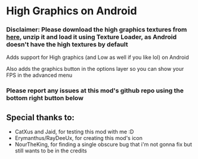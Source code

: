 # High Graphics on Android

### <cr>Disclaimer: Please download the high graphics textures from [here](https://drive.google.com/file/d/1ceS-g-DwIWerTgFPVnjglhtbcmGx1WrA/view?usp=sharing), unzip it and load it using Texture Loader, as Android doesn't have the high textures by default</c>

Adds support for High graphics (and Low as well if you like lol) on Android

Also adds the graphics button in the options layer so you can show your FPS in the advanced menu

### Please report any issues at this mod's github repo using the bottom right button below

## Special thanks to:
- CatXus and Jaid, for testing this mod with me :D
- Erymanthus/RayDeeUx, for creating this mod's icon
- NourTheKing, for finding a single obscure bug that i'm not gonna fix but still wants to be in the credits